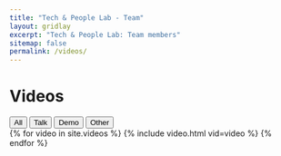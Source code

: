 ```yaml
---
title: "Tech & People Lab - Team"
layout: gridlay
excerpt: "Tech & People Lab: Team members"
sitemap: false
permalink: /videos/
---
```


# Videos
<div class="row">
<div class="filters">
<button type="button" class="btn btn-default filterBtn filterVid selected" id="all">All</button>
<button type="button" class="btn btn-default filterBtn filterVid" id="talk">Talk</button>
<button type="button" class="btn btn-default filterBtn filterVid" id="demo">Demo</button>
<button type="button" class="btn btn-default filterBtn filterVid" id="other">Other</button>
</div>
</div>

<div class="row people-row videos-row">
{% for video in site.videos %}
    {% include video.html vid=video %}
{% endfor %}
</div>